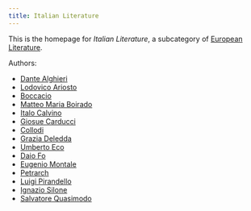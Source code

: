 ```yaml
---
title: Italian Literature
---
```


This is the homepage for *Italian Literature*, a subcategory of [European Literature](../european/index.html).

Authors:

- [Dante Alghieri](alghieri/index.html)
- [Lodovico Ariosto](ariosto/index.html)
- [Boccacio](boccacio/index.html)
- [Matteo Maria Boirado](boirado/index.html)
- [Italo Calvino](calvino/index.html)
- [Giosue Carducci](carducci/index.html)
- [Collodi](collodi/index.html)
- [Grazia Deledda](/index.html)
- [Umberto Eco](eco/index.html)
- [Daio Fo](fo/index.html)
- [Eugenio Montale](montale/index.html)
- [Petrarch](petrarch/index.html)
- [Luigi Pirandello](pirandello/index.html)
- [Ignazio Silone](silone/index.html)
- [Salvatore Quasimodo](quasimodo/index.html)
